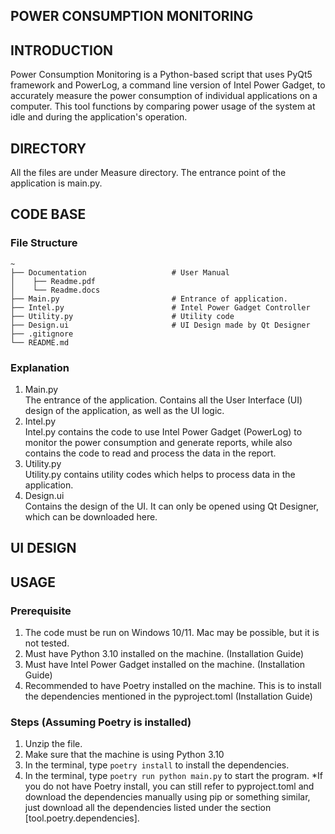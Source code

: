 ## POWER CONSUMPTION MONITORING
## INTRODUCTION
Power Consumption Monitoring is a Python-based script that uses PyQt5 framework and PowerLog, a command line version of Intel Power Gadget, to accurately measure the power consumption of individual applications on a computer. This tool functions by comparing power usage of the system at idle and during the application's operation.
## DIRECTORY
All the files are under Measure directory. The entrance point of the application is main.py.
## CODE BASE
### File Structure
```
~
├── Documentation                   # User Manual
│    ├── Readme.pdf                        
│    └── Readme.docs                
├── Main.py                         # Entrance of application.
├── Intel.py                        # Intel Power Gadget Controller
├── Utility.py                      # Utility code
├── Design.ui                       # UI Design made by Qt Designer
├── .gitignore
└── README.md
```
### Explanation
1.	Main.py <br>
The entrance of the application.  Contains all the User Interface (UI) design of the application, as well as the UI logic. 
2.	Intel.py <br>
Intel.py contains the code to use Intel Power Gadget (PowerLog) to monitor the power consumption and generate reports, while also contains the code to read and process the data in the report. 
3.	Utility.py <br>
Utility.py contains utility codes which helps to process data in the application. 
4.	Design.ui <br>
Contains the design of the UI. It can only be opened using Qt Designer, which can be downloaded here.

## UI DESIGN
 	 

## USAGE
### Prerequisite
1.	The code must be run on Windows 10/11. Mac may be possible, but it is not tested.
2.	Must have Python 3.10 installed on the machine. (Installation Guide)
3.	Must have Intel Power Gadget installed on the machine. (Installation Guide)
4.	Recommended to have Poetry installed on the machine. This is to install the dependencies mentioned in the pyproject.toml (Installation Guide)
### Steps (Assuming Poetry is installed)
1.	Unzip the file.
2.	Make sure that the machine is using Python 3.10
3.	In the terminal, type `poetry install` to install the dependencies.
4.	In the terminal, type `poetry run python main.py` to start the program.
*If you do not have Poetry install, you can still refer to pyproject.toml and download the dependencies manually using pip or something similar, just download all the dependencies listed under the section [tool.poetry.dependencies].
